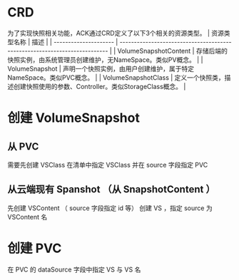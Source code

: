 # CRD

为了实现快照相关功能，ACK通过CRD定义了以下3个相关的资源类型。
| 资源类型名称          | 描述                                                                       |
| --------------------- | -------------------------------------------------------------------------- |
| VolumeSnapshotContent | 存储后端的快照实例，由系统管理员创建维护，无NameSpace。类似PV概念。        |
| VolumeSnapshot        | 声明一个快照实例，由用户创建维护，属于特定NameSpace。类似PVC概念。         |
| VolumeSnapshotClass   | 定义一个快照类，描述创建快照使用的参数、Controller。类似StorageClass概念。 |

# 创建 VolumeSnapshot

## 从 PVC

需要先创建 VSClass
在清单中指定  VSClass 并在 source 字段指定 PVC 

## 从云端现有 Spanshot （从 SnapshotContent ）

先创建 VSContent （ source 字段指定 id 等）
创建 VS ，指定 source 为 VSContent 名

# 创建 PVC

在 PVC 的 dataSource 字段中指定 VS 与 VS 名

